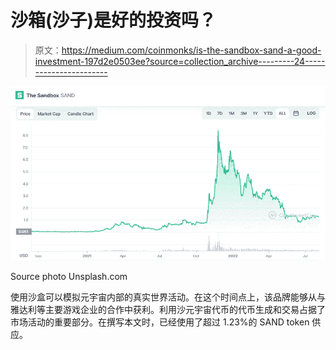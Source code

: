 # 沙箱(沙子)是好的投资吗？

> 原文：<https://medium.com/coinmonks/is-the-sandbox-sand-a-good-investment-197d2e0503ee?source=collection_archive---------24----------------------->

![](img/0dbd81dea5a321c045037f8fa7b19f4c.png)

Source photo Unsplash.com

使用沙盒可以模拟元宇宙内部的真实世界活动。在这个时间点上，该品牌能够从与雅达利等主要游戏企业的合作中获利。利用沙元宇宙代币的代币生成和交易占据了市场活动的重要部分。在撰写本文时，已经使用了超过 1.23%的 SAND token 供应。